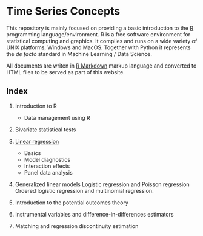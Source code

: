 # Time Series Concepts

This repository is mainly focused on providing a basic introduction to the 
[R](https://www.r-project.org/) programming language/environment. 
R is a free software environment for statistical computing and graphics. 
It compiles and runs on a wide variety of UNIX platforms, Windows and MacOS. 
Together with Python it represents the _de facto_ standard in Machine Learning / Data Science.

All documents are writen in [R Markdown](https://rmarkdown.rstudio.com/) markup language and converted to HTML files to be served as part of this website.

## Index

1. Introduction to R
    * Data management using R

2. Bivariate statistical tests
 
3. [Linear regression](build/)
    * Basics
    * Model diagnostics
    * Interaction effects
    * Panel data analysis

4. Generalized linear models 
    Logistic regression and Poisson regression
    Ordered logistic regression and multinomial regression.

5. Introduction to the potential outcomes theory

6. Instrumental variables and difference-in-differences estimators

7. Matching and regression discontinuity estimation

